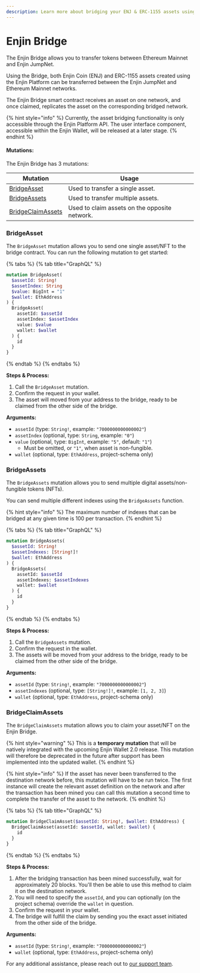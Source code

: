```yaml
---
description: Learn more about bridging your ENJ & ERC-1155 assets using the Enjin Bridge.
---
```


# Enjin Bridge

The Enjin Bridge allows you to transfer tokens between Ethereum Mainnet and Enjin JumpNet.

Using the Bridge, both Enjin Coin (ENJ) and ERC-1155 assets created using the Enjin Platform can be transferred between the Enjin JumpNet and Ethereum Mainnet networks.

The Enjin Bridge smart contract receives an asset on one network, and once claimed, replicates the asset on the corresponding bridged network.

{% hint style="info" %}
Currently, the asset bridging functionality is only accessible through the Enjin Platform API. The user interface component, accessible within the Enjin Wallet, will be released at a later stage.
{% endhint %}

#### **Mutations:**

The Enjin Bridge has 3 mutations:

| Mutation                                               | Usage                                         |
| ------------------------------------------------------ | --------------------------------------------- |
| [BridgeAsset](enjin-bridge.md#bridgeasset)             | Used to transfer a single asset.              |
| [BridgeAssets](enjin-bridge.md#bridgeassets)           | Used to transfer multiple assets.             |
| [BridgeClaimAssets](enjin-bridge.md#bridgeclaimassets) | Used to claim assets on the opposite network. |

### BridgeAsset

The `BridgeAsset` mutation allows you to send one single asset/NFT to the bridge contract. You can run the following mutation to get started:

{% tabs %}
{% tab title="GraphQL" %}
```graphql
mutation BridgeAsset(
  $assetId: String!
  $assetIndex: String
  $value: BigInt = "1"
  $wallet: EthAddress
) {
  BridgeAsset(
    assetId: $assetId
    assetIndex: $assetIndex
    value: $value
    wallet: $wallet
  ) {
    id
  }
}
```
{% endtab %}
{% endtabs %}

**Steps & Process:**

1. Call the `BridgeAsset` mutation.
2. Confirm the request in your wallet.
3. The asset will moved from your address to the bridge, ready to be claimed from the other side of the bridge.

**Arguments:**

* `assetId` (type: `String!`, example: `"7000000000000002"`)
* `assetIndex` (optional, type: `String`, example: `"0"`)
* `value` (optional, type: `BigInt`, example: `"5"`, default: `"1"`)
  * Must be omitted, or `"1"`, when asset is non-fungible.
* `wallet` (optional, type: `EthAddress`, project-schema only)

### BridgeAssets

The `BridgeAssets` mutation allows you to send multiple digital assets/non-fungible tokens (NFTs).

You can send multiple different indexes using the `BridgeAssets` function.

{% hint style="info" %}
The maximum number of indexes that can be bridged at any given time is 100 per transaction.
{% endhint %}

{% tabs %}
{% tab title="GraphQL" %}
```graphql
mutation BridgeAssets(
  $assetId: String!
  $assetIndexes: [String!]!
  $wallet: EthAddress
) {
  BridgeAssets(
    assetId: $assetId
    assetIndexes: $assetIndexes
    wallet: $wallet
  ) {
    id
  }
}
```
{% endtab %}
{% endtabs %}

**Steps & Process:**

1. Call the `BridgeAssets` mutation.
2. Confirm the request in the wallet.
3. The assets will be moved from your address to the bridge, ready to be claimed from the other side of the bridge.

**Arguments:**

* `assetId` (type: `String!`, example: `"7000000000000002"`)
* `assetIndexes` (optional, type: `[String!]!`, example: `[1, 2, 3]`)
* `wallet` (optional, type: `EthAddress`, project-schema only)

### BridgeClaimAssets

The `BridgeClaimAssets` mutation allows you to claim your asset/NFT on the Enjin Bridge.

{% hint style="warning" %}
This is a **temporary mutation** that will be natively integrated with the upcoming Enjin Wallet 2.0 release. This mutation will therefore be deprecated in the future after support has been implemented into the updated wallet.
{% endhint %}

{% hint style="info" %}
If the asset has never been transferred to the destination network before, this mutation will have to be run twice. The first instance will create the relevant asset definition on the network and after the transaction has been mined you can call this mutation a second time to complete the transfer of the asset to the network.
{% endhint %}

{% tabs %}
{% tab title="GraphQL" %}
```graphql
mutation BridgeClaimAsset($assetId: String!, $wallet: EthAddress) {
  BridgeClaimAsset(assetId: $assetId, wallet: $wallet) {
    id
  }
}
```
{% endtab %}
{% endtabs %}

**Steps & Process:**

1. After the bridging transaction has been mined successfully, wait for approximately 20 blocks. You'll then be able to use this method to claim it on the destination network.
2. You will need to specify the `assetId`, and you can optionally (on the project schema) override the `wallet` in question.
3. Confirm the request in your wallet.
4. The bridge will fulfill the claim by sending you the exact asset initiated from the other side of the bridge.

**Arguments:**

* `assetId` (type: `String!`, example: `"7000000000000002"`)
* `wallet` (optional, type: `EthAddress`, project-schema only)

For any additional assistance, please reach out to [our support team](https://enjin.io/support).
